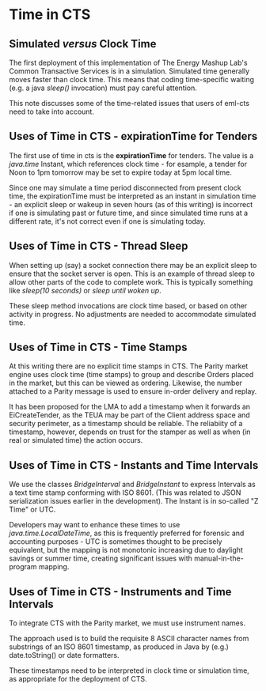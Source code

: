 Time in CTS
======================================

## Simulated *versus* Clock Time

The first deployment of this implementation of The Energy Mashup Lab's Common Transactive Services is in a simulation. Simulated time
generally moves faster than clock time. This means that coding time-specific waiting (e.g. a java *sleep()* invocation) must pay careful
attention.

This note discusses some of the time-related issues that users of eml-cts need to take into account.

## Uses of Time in CTS - expirationTime for Tenders

The first use of time in cts is the **expirationTime** for tenders. The value is a *java.time* Instant, which references clock time - for esample, a tender for Noon to 1pm tomorrow may be set to expire today at 5pm local time.

Since one may simulate a time period disconnected from present clock time, the expirationTime must be interpreted as an instant in
simulation time - an explicit sleep or wakeup in seven hours (as of this writing) is incorrect if one is simulating past or future time,
and since simulated time runs at a different rate, it's not correct even if one is simulating today.

## Uses of Time in CTS - Thread Sleep

When setting up (say) a socket connection there may be an explicit sleep to ensure that the socket server is open. This is an example
of thread sleep to allow other parts of the code to complete work. This is typically something like *sleep(10 seconds)* or *sleep until
woken up*.

These sleep method invocations are clock time based, or based on other activity in progress. No adjustments are needed to accommodate simulated time.

## Uses of Time in CTS - Time Stamps

At this writing there are no explicit time stamps in CTS. The Parity market engine uses clock time (time stamps) to group and describe
Orders placed in the market, but this can be viewed as ordering. Likewise, the number attached to a Parity message is used to ensure
in-order delivery and replay.

It has been proposed for the LMA to add a timestamp when it forwards an EiCreateTender, as the TEUA may be part of the Client address
space and security perimeter, as a timestamp should be reliable. The reliabiity of a timestamp, however, depends on trust for the stamper
as well as when (in real or simulated time) the action occurs.

## Uses of Time in CTS - Instants and Time Intervals

We use the classes *BridgeInterval* and *BridgeInstant* to express Intervals as a text time stamp conforming with ISO 8601.
(This was related to JSON serialization issues earlier in the development). The Instant is in so-called "Z Time" or UTC.

Developers may want to enhance these times to use *java.time.LocalDateTime*, as this is frequently preferred for forensic and accounting
purposes - UTC is sometimes thought to be precisely equivalent, but the mapping is not monotonic increasing due to daylight savings or summer time, creating significant issues with
manual-in-the-program mapping.

## Uses of Time in CTS - Instruments and Time Intervals

To integrate CTS with the Parity market, we must use instrument names.

The approach used is to build the requisite 8 ASCII character names from substrings of an ISO 8601 timestamp, as produced in Java by
(e.g.) date.toString() or date formatters.

These timestamps need to be interpreted in clock time or simulation time, as appropriate for the deployment of CTS.

